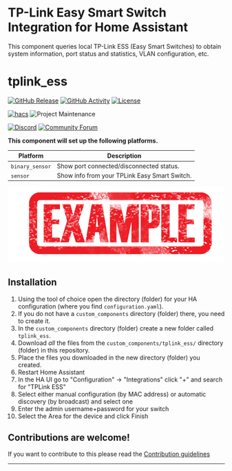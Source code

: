 # TP-Link Easy Smart Switch Integration for Home Assistant

This component queries local TP-Link ESS (Easy Smart Switches) to obtain
system information, port status and statistics, VLAN configuration, etc.

# tplink_ess

[![GitHub Release][releases-shield]][releases]
[![GitHub Activity][commits-shield]][commits]
[![License][license-shield]](LICENSE)

[![hacs][hacsbadge]][hacs]
![Project Maintenance][maintenance-shield]

[![Discord][discord-shield]][discord]
[![Community Forum][forum-shield]][forum]

**This component will set up the following platforms.**

Platform | Description
-- | --
`binary_sensor` | Show port connected/disconnected status.
`sensor` | Show info from your TPLink Easy Smart Switch.

![example][exampleimg]

## Installation

1. Using the tool of choice open the directory (folder) for your HA configuration (where you find `configuration.yaml`).
2. If you do not have a `custom_components` directory (folder) there, you need to create it.
3. In the `custom_components` directory (folder) create a new folder called `tplink_ess`.
4. Download _all_ the files from the `custom_components/tplink_ess/` directory (folder) in this repository.
5. Place the files you downloaded in the new directory (folder) you created.
6. Restart Home Assistant
7. In the HA UI go to "Configuration" -> "Integrations" click "+" and search for "TPLink ESS"
8. Select either manual configuration (by MAC address) or automatic discovery (by broadcast) and select one
9. Enter the admin username+password for your switch
10. Select the Area for the device and click Finish

## Contributions are welcome!

If you want to contribute to this please read the [Contribution guidelines](CONTRIBUTING.md)

***

[tplink_ess]: https://github.com/lyricnz/tplink_ess
[commits-shield]: https://img.shields.io/github/commit-activity/y/lyricnz/tplink_ess.svg?style=for-the-badge
[commits]: https://github.com/lyricnz/tplink_ess/commits/master
[hacs]: https://github.com/custom-components/hacs
[hacsbadge]: https://img.shields.io/badge/HACS-Custom-orange.svg?style=for-the-badge
[discord]: https://discord.gg/Qa5fW2R
[discord-shield]: https://img.shields.io/discord/330944238910963714.svg?style=for-the-badge
[exampleimg]: example.png
[forum-shield]: https://img.shields.io/badge/community-forum-brightgreen.svg?style=for-the-badge
[forum]: https://community.home-assistant.io/
[license-shield]: https://img.shields.io/github/license/lyricnz/tplink_ess.svg?style=for-the-badge
[maintenance-shield]: https://img.shields.io/badge/maintainer-Simon%20Roberts%20%40lyricnz-blue.svg?style=for-the-badge
[releases-shield]: https://img.shields.io/github/release/lyricnz/tplink_ess.svg?style=for-the-badge
[releases]: https://github.com/lyricnz/tplink_ess/releases
